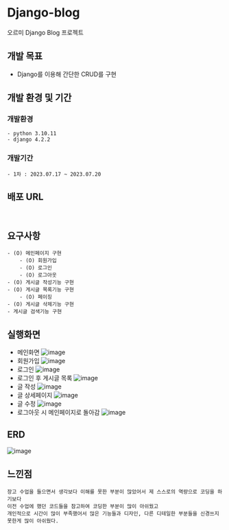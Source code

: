 # Django-blog
오르미 Django Blog 프로젝트

## 개발 목표
- Django를 이용해 간단한 CRUD를 구현
  
## 개발 환경 및 기간
### 개발환경
```
- python 3.10.11
- django 4.2.2
```
### 개발기간
```
- 1차 : 2023.07.17 ~ 2023.07.20
```

## 배포 URL
``` ```

## 요구사항
```
- (O) 메인페이지 구현
    - (O) 회원가입
    - (O) 로그인
    - (O) 로그아웃
- (O) 게시글 작성기능 구현
- (O) 게시글 목록기능 구현
    - (O) 페이징
- (O) 게시글 삭제기능 구현
- 게시글 검색기능 구현
```

## 실행화면
- 메인화면
  ![image](https://github.com/qjatjr1285/Django-blog/assets/76689668/cde5c7eb-196c-4e75-ae11-fba0c88efe39)
- 회원가입
  ![image](https://github.com/qjatjr1285/Django-blog/assets/76689668/838bf963-fc94-47a3-bf97-8fdcaca2209d)
- 로그인
  ![image](https://github.com/qjatjr1285/Django-blog/assets/76689668/83636789-04b3-4da4-a709-cc57595f50da)
- 로그인 후 게시글 목록
  ![image](https://github.com/qjatjr1285/Django-blog/assets/76689668/6ba1a82f-da59-431d-b2af-fff3968d73f3)
- 글 작성
  ![image](https://github.com/qjatjr1285/Django-blog/assets/76689668/2b031e2e-a998-4fd0-9bce-27bc9b279f43)
- 글 상세페이지
  ![image](https://github.com/qjatjr1285/Django-blog/assets/76689668/11441d58-e7c8-497d-aeff-1982aa625a90)
- 글 수정
  ![image](https://github.com/qjatjr1285/Django-blog/assets/76689668/7b4e6c98-a396-45f2-a1a7-f3c6eb4a2b04)
- 로그아웃 시 메인페이지로 돌아감
  ![image](https://github.com/qjatjr1285/Django-blog/assets/76689668/5ab6dc45-8d46-4df0-ba80-d10ddb29e178)

## ERD
![image](https://github.com/qjatjr1285/Django-blog/assets/76689668/cd97efe2-19c3-42e8-8da5-f0c83eed044a)

## 느낀점
```
장고 수업을 들으면서 생각보다 이해를 못한 부분이 많았어서 제 스스로의 역량으로 코딩을 하기보다
이전 수업에 했던 코드들을 참고하여 코딩한 부분이 많이 아쉬웠고 
개인적으로 시간이 많이 부족했어서 많은 기능들과 디자인, 다른 디테일한 부분들을 신경쓰지 못한게 많이 아쉬웠다.
```
